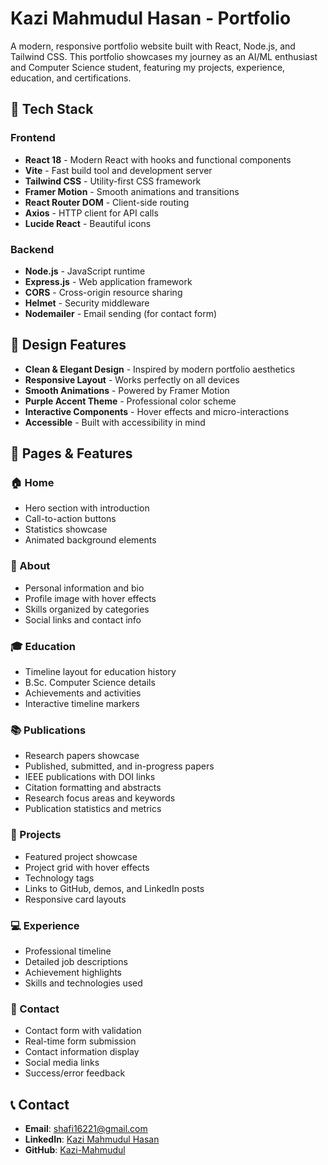 # Kazi Mahmudul Hasan - Portfolio

A modern, responsive portfolio website built with React, Node.js, and Tailwind CSS. This portfolio showcases my journey as an AI/ML enthusiast and Computer Science student, featuring my projects, experience, education, and certifications.

## 🚀 Tech Stack

### Frontend
- **React 18** - Modern React with hooks and functional components
- **Vite** - Fast build tool and development server
- **Tailwind CSS** - Utility-first CSS framework
- **Framer Motion** - Smooth animations and transitions
- **React Router DOM** - Client-side routing
- **Axios** - HTTP client for API calls
- **Lucide React** - Beautiful icons

### Backend
- **Node.js** - JavaScript runtime
- **Express.js** - Web application framework
- **CORS** - Cross-origin resource sharing
- **Helmet** - Security middleware
- **Nodemailer** - Email sending (for contact form)

## 🎨 Design Features

- **Clean & Elegant Design** - Inspired by modern portfolio aesthetics
- **Responsive Layout** - Works perfectly on all devices
- **Smooth Animations** - Powered by Framer Motion
- **Purple Accent Theme** - Professional color scheme
- **Interactive Components** - Hover effects and micro-interactions
- **Accessible** - Built with accessibility in mind

## 📱 Pages & Features

### 🏠 Home
- Hero section with introduction
- Call-to-action buttons
- Statistics showcase
- Animated background elements

### 👤 About
- Personal information and bio
- Profile image with hover effects
- Skills organized by categories
- Social links and contact info

### 🎓 Education
- Timeline layout for education history
- B.Sc. Computer Science details
- Achievements and activities
- Interactive timeline markers

### 📚 Publications
- Research papers showcase
- Published, submitted, and in-progress papers
- IEEE publications with DOI links
- Citation formatting and abstracts
- Research focus areas and keywords
- Publication statistics and metrics

### 💼 Projects
- Featured project showcase
- Project grid with hover effects
- Technology tags
- Links to GitHub, demos, and LinkedIn posts
- Responsive card layouts

### 💻 Experience
- Professional timeline
- Detailed job descriptions
- Achievement highlights
- Skills and technologies used

### 📧 Contact
- Contact form with validation
- Real-time form submission
- Contact information display
- Social media links
- Success/error feedback


## 📞 Contact

- **Email**: shafi16221@gmail.com
- **LinkedIn**: [Kazi Mahmudul Hasan](https://www.linkedin.com/in/kazi-mahmudul-hasan)
- **GitHub**: [Kazi-Mahmudul](https://github.com/Kazi-Mahmudul)
